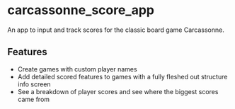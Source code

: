 # carcassonne_score_app

An app to input and track scores for the classic board game Carcassonne.

## Features

- Create games with custom player names
- Add detailed scored features to games with a fully fleshed out structure info screen
- See a breakdown of player scores and see where the biggest scores came from